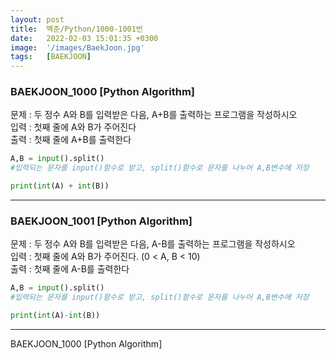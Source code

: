 ```yaml
---
layout: post
title:  백준/Python/1000-1001번
date:   2022-02-03 15:01:35 +0300
image:  '/images/BaekJoon.jpg'
tags:   [BAEKJOON]
---
```


### BAEKJOON_1000 [Python Algorithm] <br/>

문제 : 두 정수 A와 B를 입력받은 다음, A+B를 출력하는 프로그램을 작성하시오<br/>
입력 : 첫째 줄에 A와 B가 주어진다<br/>
출력 : 첫째 줄에 A+B를 출력한다<br/>

```python
A,B = input().split() 
#입력되는 문자를 input()함수로 받고, split()함수로 문자를 나누어 A,B변수에 저장

print(int(A) + int(B))
```

___

### BAEKJOON_1001 [Python Algorithm]<br/>

문제 : 두 정수 A와 B를 입력받은 다음, A-B를 출력하는 프로그램을 작성하시오<br/>
입력 : 첫째 줄에 A와 B가 주어진다. (0 < A, B < 10)<br/>
출력 : 첫째 줄에 A-B를 출력한다<br/>

```python
A,B = input().split()
#입력되는 문자를 input()함수로 받고, split()함수로 문자를 나누어 A,B변수에 저장

print(int(A)-int(B))
```

___

BAEKJOON_1000 [Python Algorithm]